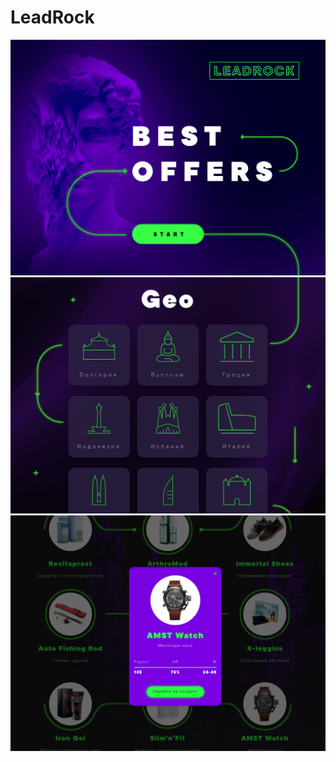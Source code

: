 # LeadRock

<div>
    <img src="./examples/leadrock-1.png">
    <img src="./examples/leadrock-2.png">
    <img src="./examples/leadrock-3.png">
</div>
